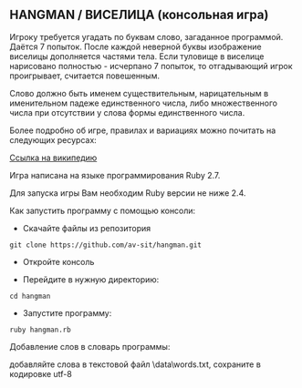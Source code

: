 ## HANGMAN / ВИСЕЛИЦА (консольная игра)
Игроку требуется угадать по буквам слово, загаданное программой. Даётся 7 попыток. После каждой неверной буквы изображение виселицы дополняется частями тела. Если туловище в виселице нарисовано полностью - исчерпано 7 попыток, то отгадывающий игрок проигрывает, считается повешенным.

Слово должно быть именем существительным, нарицательным в именительном падеже единственного числа, либо множественного числа при отсутствии у слова формы единственного числа.

Более подробно об игре, правилах и вариациях можно почитать на следующих ресурсах:

[Ссылка на википедию](http://ru.wikipedia.org/wiki/%D0%92%D0%B8%D1%81%D0%B5%D0%BB%D0%B8%D1%86%D0%B0_(%D0%B8%D0%B3%D1%80%D0%B0))

Игра написана на языке программирования Ruby 2.7.

Для запуска игры Вам необходим Ruby версии не ниже 2.4.

Как запустить программу с помощью консоли:

* Скачайте файлы из репозитория

`git clone https://github.com/av-sit/hangman.git`

* Откройте консоль

* Перейдите в нужную директорию:

`cd hangman`
* Запустите программу:

`ruby hangman.rb`


Добавление слов в словарь программы:

добавляйте слова в текстовой файл \data\words.txt, сохраните в кодировке utf-8
